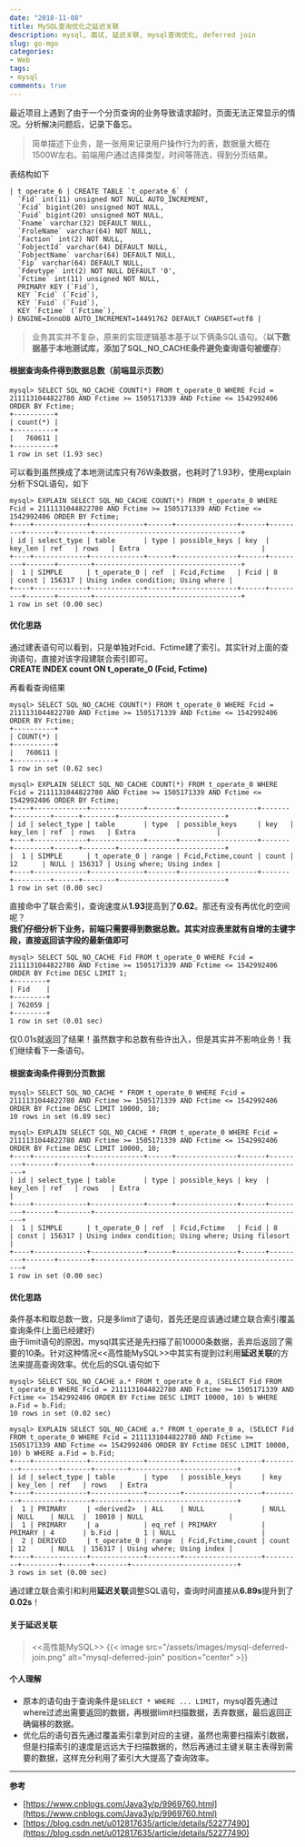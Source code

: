 ```yaml
---
date: "2018-11-08"
title: MySQL查询优化之延迟关联
description: mysql, 面试, 延迟关联, mysql查询优化, deferred join
slug: go-mgo
categories:
- Web
tags:
- mysql
comments: true
---
```


最近项目上遇到了由于一个分页查询的业务导致请求超时，页面无法正常显示的情况。分析解决问题后，记录下备忘。

> 简单描述下业务，是一张用来记录用户操作行为的表，数据量大概在1500W左右。前端用户通过选择类型，时间等筛选，得到分页结果。

表结构如下
```
| t_operate_6 | CREATE TABLE `t_operate_6` (
  `Fid` int(11) unsigned NOT NULL AUTO_INCREMENT,
  `Fcid` bigint(20) unsigned NOT NULL,
  `Fuid` bigint(20) unsigned NOT NULL,
  `Fname` varchar(32) DEFAULT NULL,
  `FroleName` varchar(64) NOT NULL,
  `Faction` int(2) NOT NULL,
  `FobjectId` varchar(64) DEFAULT NULL,
  `FobjectName` varchar(64) DEFAULT NULL,
  `Fip` varchar(64) DEFAULT NULL,
  `Fdevtype` int(2) NOT NULL DEFAULT '0',
  `Fctime` int(11) unsigned NOT NULL,
  PRIMARY KEY (`Fid`),
  KEY `Fcid` (`Fcid`),
  KEY `Fuid` (`Fuid`),
  KEY `Fctime` (`Fctime`),
) ENGINE=InnoDB AUTO_INCREMENT=14491762 DEFAULT CHARSET=utf8 |
```

> 业务其实并不复杂，原来的实现逻辑基本基于以下俩条SQL语句。（**以下数据基于本地测试库，添加了SQL_NO_CACHE条件避免查询语句被缓存**）

#### 根据查询条件得到数据总数（前端显示页数）

```
mysql> SELECT SQL_NO_CACHE COUNT(*) FROM t_operate_0 WHERE Fcid = 2111131044822780 AND Fctime >= 1505171339 AND Fctime <= 1542992406 ORDER BY Fctime;
+----------+
| count(*) |
+----------+
|   760611 |
+----------+
1 row in set (1.93 sec)
```

可以看到虽然换成了本地测试库只有76W条数据，也耗时了1.93秒，使用explain分析下SQL语句，如下

```
mysql> EXPLAIN SELECT SQL_NO_CACHE COUNT(*) FROM t_operate_0 WHERE Fcid = 2111131044822780 AND Fctime >= 1505171339 AND Fctime <= 1542992406 ORDER BY Fctime;
+----+-------------+-------------+------+---------------+------+---------+-------+--------+------------------------------------+
| id | select_type | table       | type | possible_keys | key  | key_len | ref   | rows   | Extra                              |
+----+-------------+-------------+------+---------------+------+---------+-------+--------+------------------------------------+
|  1 | SIMPLE      | t_operate_0 | ref  | Fcid,Fctime   | Fcid | 8       | const | 156317 | Using index condition; Using where |
+----+-------------+-------------+------+---------------+------+---------+-------+--------+------------------------------------+
1 row in set (0.00 sec)
```

#### 优化思路
通过建表语句可以看到，只是单独对Fcid、Fctime建了索引。其实针对上面的查询语句，直接对该字段建联合索引即可。<br/>
**CREATE INDEX count ON t_operate_0 (Fcid, Fctime)**

再看看查询结果
```
mysql> SELECT SQL_NO_CACHE COUNT(*) FROM t_operate_0 WHERE Fcid = 2111131044822780 AND Fctime >= 1505171339 AND Fctime <= 1542992406 ORDER BY Fctime;
+----------+
| COUNT(*) |
+----------+
|   760611 |
+----------+
1 row in set (0.62 sec)

mysql> EXPLAIN SELECT SQL_NO_CACHE COUNT(*) FROM t_operate_0 WHERE Fcid = 2111131044822780 AND Fctime >= 1505171339 AND Fctime <= 1542992406 ORDER BY Fctime;
+----+-------------+-------------+-------+-------------------+-------+---------+------+--------+--------------------------+
| id | select_type | table       | type  | possible_keys     | key   | key_len | ref  | rows   | Extra                    |
+----+-------------+-------------+-------+-------------------+-------+---------+------+--------+--------------------------+
|  1 | SIMPLE      | t_operate_0 | range | Fcid,Fctime,count | count | 12      | NULL | 156317 | Using where; Using index |
+----+-------------+-------------+-------+-------------------+-------+---------+------+--------+--------------------------+
1 row in set (0.00 sec)
```

直接命中了联合索引，查询速度从**1.93**提高到了**0.62**。那还有没有再优化的空间呢？<br/>
**我们仔细分析下业务，前端只需要得到数据总数。其实对应表里就有自增的主键字段，直接返回该字段的最新值即可**

```
mysql> SELECT SQL_NO_CACHE Fid FROM t_operate_0 WHERE Fcid = 2111131044822780 AND Fctime >= 1505171339 AND Fctime <= 1542992406 ORDER BY Fctime DESC LIMIT 1;
+--------+
| Fid    |
+--------+
| 762059 |
+--------+
1 row in set (0.01 sec)
```

仅0.01s就返回了结果！虽然数字和总数有些许出入，但是其实并不影响业务！我们继续看下一条语句。

#### 根据查询条件得到分页数据

```
mysql> SELECT SQL_NO_CACHE * FROM t_operate_0 WHERE Fcid = 2111131044822780 AND Fctime >= 1505171339 AND Fctime <= 1542992406 ORDER BY Fctime DESC LIMIT 10000, 10;
10 rows in set (6.89 sec)

mysql> EXPLAIN SELECT SQL_NO_CACHE * FROM t_operate_0 WHERE Fcid = 2111131044822780 AND Fctime >= 1505171339 AND Fctime <= 1542992406 ORDER BY Fctime DESC LIMIT 10000, 10;
+----+-------------+-------------+------+---------------+------+---------+-------+--------+----------------------------------------------------+
| id | select_type | table       | type | possible_keys | key  | key_len | ref   | rows   | Extra                                              |
+----+-------------+-------------+------+---------------+------+---------+-------+--------+----------------------------------------------------+
|  1 | SIMPLE      | t_operate_0 | ref  | Fcid,Fctime   | Fcid | 8       | const | 156317 | Using index condition; Using where; Using filesort |
+----+-------------+-------------+------+---------------+------+---------+-------+--------+----------------------------------------------------+
1 row in set (0.00 sec)
```

#### 优化思路
条件基本和取总数一致，只是多limit了语句，首先还是应该通过建立联合索引覆盖查询条件(上面已经建好)<br/>
由于limit语句的原因，mysql其实还是先扫描了前10000条数据，丢弃后返回了需要的10条。针对这种情况<<高性能MySQL>>中其实有提到过利用**延迟关联**的方法来提高查询效率。优化后的SQL语句如下

```
mysql> SELECT SQL_NO_CACHE a.* FROM t_operate_0 a, (SELECT Fid FROM t_operate_0 WHERE Fcid = 2111131044822780 AND Fctime >= 1505171339 AND Fctime <= 1542992406 ORDER BY Fctime DESC LIMIT 10000, 10) b WHERE a.Fid = b.Fid;
10 rows in set (0.02 sec)

mysql> EXPLAIN SELECT SQL_NO_CACHE a.* FROM t_operate_0 a, (SELECT Fid FROM t_operate_0 WHERE Fcid = 2111131044822780 AND Fctime >= 1505171339 AND Fctime <= 1542992406 ORDER BY Fctime DESC LIMIT 10000, 10) b WHERE a.Fid = b.Fid;
+----+-------------+-------------+--------+-------------------+---------+---------+-------+--------+--------------------------+
| id | select_type | table       | type   | possible_keys     | key     | key_len | ref   | rows   | Extra                    |
+----+-------------+-------------+--------+-------------------+---------+---------+-------+--------+--------------------------+
|  1 | PRIMARY     | <derived2>  | ALL    | NULL              | NULL    | NULL    | NULL  |  10010 | NULL                     |
|  1 | PRIMARY     | a           | eq_ref | PRIMARY           | PRIMARY | 4       | b.Fid |      1 | NULL                     |
|  2 | DERIVED     | t_operate_0 | range  | Fcid,Fctime,count | count   | 12      | NULL  | 156317 | Using where; Using index |
+----+-------------+-------------+--------+-------------------+---------+---------+-------+--------+--------------------------+
3 rows in set (0.00 sec)
```

通过建立联合索引和利用**延迟关联**调整SQL语句，查询时间直接从**6.89s**提升到了**0.02s**！

#### 关于延迟关联
><<高性能MySQL>>
{{< image src="/assets/images/mysql-deferred-join.png" alt="mysql-deferred-join" position="center" >}}

#### 个人理解
- 原本的语句由于查询条件是`SELECT * WHERE ... LIMIT`，mysql首先通过where过滤出需要返回的数据，再根据limit扫描数据，丢弃数据，最后返回正确偏移的数据。
- 优化后的语句首先通过覆盖索引拿到对应的主键，虽然也需要扫描索引数据，但是扫描索引的速度是远远大于扫描数据的，然后再通过主键关联主表得到需要的数据，这样充分利用了索引大大提高了查询效率。

---

**参考**

* [https://www.cnblogs.com/Java3y/p/9969760.html](https://www.cnblogs.com/Java3y/p/9969760.html)
* [https://blog.csdn.net/u012817635/article/details/52277490](https://blog.csdn.net/u012817635/article/details/52277490)
